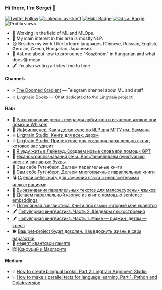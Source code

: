 ### Hi there, I'm Sergei 👋
[![Twitter Follow](https://img.shields.io/twitter/follow/averkij?label=Follow)](https://twitter.com/averkij)
[![Linkedin: averkieff](https://img.shields.io/badge/-Sergei%20Averkiev-blue?style=flat-square&logo=Linkedin&logoColor=white&link=https://www.linkedin.com/in/averkieff/)](https://www.linkedin.com/in/averkieff/)
[![Habr Badge](https://img.shields.io/badge/-averkij-47CCCC?style=flat&logo=habr&logoColor=white&link=https://habr.com/ru/users/averkij/)](https://habr.com/ru/users/averkij/)
[![Ods.ai Badge](https://img.shields.io/badge/-averkij-white?style=flat&logo=odsai&logoColor=crimson&link=hhttps://ods.ai/users/4ca9688002f6)](https://ods.ai/users/4ca9688002f6)
![Profile views](https://gpvc.arturio.dev/averkij)

- 🚀 Working in the field of ML and MLOps.
- 🌱 My main interest in this area is mostly NLP.
- 😄 Besides my work I like to learn languages (Chinese, Russian, English, German, Czech, Hungarian, Japanese).
- 💬 Ask me about how to pronounce "Köszönöm" in Hungarian and what does 侍 mean.
- 🖋️ I'm also writing articles time to time.

#### Channels

- ⚡ [The Doomed Gradient](https://t.me/doomgrad) — Telegram channel about ML and stuff
- 🔥 [Lingtrain Books](https://t.me/lingtrain_books) — Chat dedicated to the Lingtrain project

#### Habr

- 👄 [Распознавание речи, генерация субтитров и изучение языков при помощи Whisper](https://habr.com/ru/company/ods/blog/692246/)
- 🔨 [Инфоинженер. Как я делал курс по NLP для МГТУ им. Баумана](https://habr.com/ru/post/674354/)
- 🔥 [Lingtrain Studio. Книги для всех, даром](https://habr.com/ru/company/ods/blog/669990/)
- 🔥 [Lingtrain Studio. Приложение для создания параллельных книг, которое вас удивит](https://habr.com/ru/post/564944/)
- 🧩 [Я уеду жить в Лейнвуд. Создаем новые слова при помощи GPT](https://habr.com/ru/post/672434/)
- 🎵 [Нюансы распознавания речи. Восстанавливаем пунктуацию, числа и заглавные буквы](https://habr.com/ru/company/ods/blog/660041/)
- 📌 [Сам себе Гутенберг. Делаем параллельные книги](https://habr.com/ru/post/557664/)
- 📌 [Сам себе Гутенберг. Делаем многоязычные параллельные книги](https://habr.com/ru/post/560692/)
- 💣 [Сделай себе книгу для изучения языка с нейросетевыми иллюстрациями](https://habr.com/ru/post/575898/)
- 📘 [Выравнивание параллельных текстов для малоресурсных языков](https://habr.com/ru/post/581272/)
- 📘 [Делаем параллельный корпус из книг с помощью sentence embeddings](https://habr.com/ru/post/517226/)
- 🔥 [Популярная лингвистика. Книги про языки, которые мне нравятся](https://habr.com/ru/post/587710/)
- 🖋️ [Популярная лингвистика. Часть 2. Шедевры языкостроения](https://habr.com/ru/post/570484/)
- 🖋️ [Популярная лингвистика. Часть 1. Маме — пиджин, детям — креол](https://habr.com/ru/post/530872/)
- 🐕 [Ваш pet-project будет доволен. Как вдохнуть жизнь в свои наработки](https://habr.com/ru/post/530106/)
- 🧠 [Рецепт квантовой памяти](https://habr.com/ru/post/518312/)
- 🈴 [Конфуций и Маргарита](https://habr.com/ru/post/515346/)


#### Medium

- 💡 [How to create bilingual books. Part 2. Lingtrain Alignment Studio](https://medium.com/@averoo/how-to-create-bilingual-books-part-2-lingtrain-alignment-studio-ffa56c9c07a6)
- 💡 [How to make a parallel texts for language learning. Part 1. Python and Colab version](https://medium.com/@averoo/how-to-make-a-parallel-book-for-language-learning-part-1-python-and-colab-version-cff09e379d8c)
